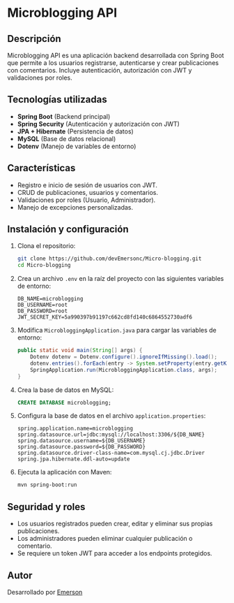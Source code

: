 # Microblogging API

## Descripción
Microblogging API es una aplicación backend desarrollada con Spring Boot que permite a los usuarios registrarse, autenticarse y crear publicaciones con comentarios. Incluye autenticación, autorización con JWT y validaciones por roles.

## Tecnologías utilizadas
- **Spring Boot** (Backend principal)
- **Spring Security** (Autenticación y autorización con JWT)
- **JPA + Hibernate** (Persistencia de datos)
- **MySQL** (Base de datos relacional)
- **Dotenv** (Manejo de variables de entorno)

## Características
- Registro e inicio de sesión de usuarios con JWT.
- CRUD de publicaciones, usuarios y comentarios.
- Validaciones por roles (Usuario, Administrador).
- Manejo de excepciones personalizadas.

## Instalación y configuración
1. Clona el repositorio:
   ```bash
   git clone https://github.com/devEmersonc/Micro-blogging.git
   cd Micro-blogging
   ```
2. Crea un archivo `.env` en la raíz del proyecto con las siguientes variables de entorno:
   ```env
   DB_NAME=microblogging
   DB_USERNAME=root
   DB_PASSWORD=root
   JWT_SECRET_KEY=5a990397b91197c662cd8fd140c6864552730adf6
   ```
3. Modifica `MicrobloggingApplication.java` para cargar las variables de entorno:
   ```java
   public static void main(String[] args) {
       Dotenv dotenv = Dotenv.configure().ignoreIfMissing().load();
       dotenv.entries().forEach(entry -> System.setProperty(entry.getKey(), entry.getValue()));
       SpringApplication.run(MicrobloggingApplication.class, args);
   }
   ```
4. Crea la base de datos en MySQL:
   ```sql
   CREATE DATABASE microblogging;
   ```
5. Configura la base de datos en el archivo `application.properties`:
   ```properties
   spring.application.name=microblogging
   spring.datasource.url=jdbc:mysql://localhost:3306/${DB_NAME}
   spring.datasource.username=${DB_USERNAME}
   spring.datasource.password=${DB_PASSWORD}
   spring.datasource.driver-class-name=com.mysql.cj.jdbc.Driver
   spring.jpa.hibernate.ddl-auto=update
   ```
6. Ejecuta la aplicación con Maven:
   ```bash
   mvn spring-boot:run
   ```
## Seguridad y roles
- Los usuarios registrados pueden crear, editar y eliminar sus propias publicaciones.
- Los administradores pueden eliminar cualquier publicación o comentario.
- Se requiere un token JWT para acceder a los endpoints protegidos.

## Autor
Desarrollado por [Emerson](https://github.com/devEmersonc)
